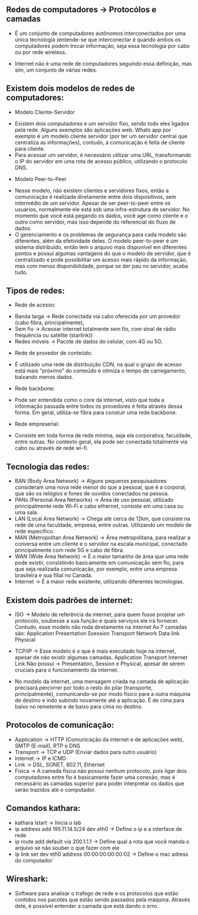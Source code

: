 ## Redes de computadores -> Protocólos e camadas
* É um conjunto de computadores autônomos interconectados por uma única tecnologia (entende-se que interconectar é quando ambos os computadores podem trocar informação, seja essa tecnologia por cabo ou por rede wireless.

* Internet não é uma rede de computadores seguindo essa definição, mas sim, um conjunto de várias redes.

## Existem dois modelos de redes de computadores:
* Modelo Cliente-Servidor
- Existem dois computadores e um servidor fixo, sendo todo eles ligados pela rede. Alguns exemplos são aplicações web. Whats app por exemplo é um modelo cliente servidor (por ter um servidor central que centraliza as informações), contudo, a comunicação é feita de cliente para cliente.
- Para acessar um servidor, é necessário utilizar uma URL, transformando o IP do servidor em uma rota de acesso público, utilizando o protocolo DNS.

* Modelo Peer-to-Peer
- Nesse modelo, não existem clientes e servidores fixos, então a comunicação é realizada diretamente entre dois dispositivos, sem intermédio de um servidor. Apesar de ser peer-to-peer entre os usuários, normalmente ele está sob uma infra-estrutura de servidor. No momento que você está pegando os dados, você age como cliente e o outro como servidor, mas isso depende do referencial do fluxo de dados.
- O gerenciamento e os problemas de segurança para cada modelo são diferentes, além da efetividade deles. O modelo peer-to-peer é um sistema distribuído, então tem o arquivo mais disponível em diferentes pontos e possui algumas vantagens do que o modelo de servidor, que é centralizado e pode possibilitar um acesso mais rápido da informação, mas com menos disponibilidade, porque se der pau no servidor, acaba tudo.

## Tipos de redes:

* Rede de acesso:
- Banda larga -> Rede conectada via cabo oferecida por um provedor (cabo fibra, principalmente),
- Sem fio -> Acessar internet totalmente sem fio, com sinal de rádio frequência ou satélite (starlink))
- Redes móveis -> Pacote de dados do celular, com 4G ou 5G.

* Rede de provedor de conteúdo:
- É utilizado uma rede de distrbuição CDN, na qual o grupo de acesso está mais "próximo" do conteúdo e otimiza o tempo de carregamento, baixando menos dados.

* Rede backbone:
- Pode ser entendida como o core da internet, visto que toda a informação passada entre todos os provedores é feita através dessa forma. Em geral, utiliza-se fibra para constuir uma rede backbone.

* Rede empreserial:
- Consiste em toda forma de rede mínima, seja ela corporativa, faculdade, entre outras. No contexto geral, ela pode ser conectada totalmente via cabo ou através de rede wi-fi.

## Tecnologia das redes:
* BAN (Body Area Network) -> Alguns pequenos pesquisadores consideram uma nova rede menor do que a pessoal, que é a corporal, que são os relógios e fones de ouvidos conectados na pessoa.
* PANs (Personal Area Networks) -> Área de uso pessoal, utilizado principalmente rede Wi-Fi e cabo ethernet, consiste em uma casa ou uma sala.
* LAN (Local Area Network) -> Chega até cerca de 12km, que consiste na rede de uma faculdade, empresa, entre outras. Utilizando um modelo de rede específico.
* MAN (Metropolitan Area Network) -> Área metropolitana, para realizar a conversa entre um cliente e o servidor na escala municipal, conectado principalmente com rede 5G e cabo de fibra.
* WAN (Wide Area Network) -> É o maior tamanho de área que uma rede pode existir, consistindo basicamente em comunicação sem fio, para que seja realizada comunicação, por exemplo, entre uma empresa brasileira e sua filial no Canada.
* Internet -> É a maior rede existente, utilizando diferentes tecnologias.

## Existem dois padrões de internet:
* ISO -> Modelo de referência da internet, para quem fosse projetar um protocolo, soubesse a sua função e quais serviços ele irá fornecer. Contudo, esse modelo não roda diretamente na internet
As 7 camadas são:
Application
Presentation
Ssession
Transport
Network
Data link
Physical

* TCP/IP -> Esse modelo é o que é mais executado hoje na internet, apesar de não existir algumas camadas.
Application
Transport
Internet
Link
Não possui -> Presentation, Session e Physical, apesar de serem cruciais para o funcionamento da internet.

* No modelo da internet, uma mensagem criada na camada de aplicação precisará percorrer por todo o resto do pilar (transporte, principalmente), comunicando-se por modo físico para a outra máquina de destino e indo subindo novamente até a aplicação. É de cima para baixo no remetente e de baixo para cima no destino.

## Protocolos de comunicação:
* Application -> HTTP (Comunicação da internet e de aplicações web), SMTP (E-mail), RTP e DNS
* Transport -> TCP e UDP (Enviar dados para outro usuário)
* Internet -> IP e ICMD
* Link -> DSL, SONET, 802.11, Ethernet
* Física -> A camada física não possui nenhum protocolo, pois ligar dois computadores entre fio é basicamente fazer uma conexão, mas é necessário as camadas superior para poder interpretar os dados que serão trazidos até o computador.

## Comandos kathara:
* kathara lstart -> Inicia o lab
* ip address add 195.11.14.5/24 dev eth0 -> Define o ip e a interface de rede
* ip route add default via 200.1.1.1 -> Define qual a rota que você manda o arquivo se não souber o que fazer com ele
* ip link set dev eth0 address 00:00:00:00:00:02 -> Define o mac adress do computador´

## Wireshark:
* Software para analisar o trafego de rede e os protocolos que estão contidos nos pacotes que estão sendo passados pela máquina. Através dele, é possível entender a camada que está dando o erro.
